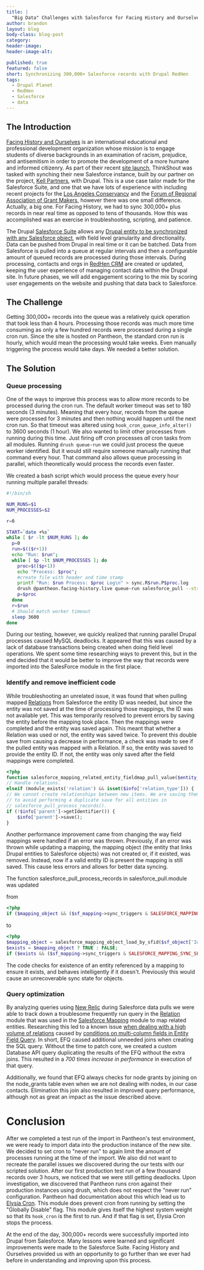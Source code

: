 ```yaml
---
title: |
  "Big Data" Challenges with Salesforce for Facing History and Ourselves
author: brandon
layout: blog
body-class: blog-post
category:
header-image:
header-image-alt:

published: true
featured: false
short: Synchronizing 300,000+ Salesforce records with Drupal RedHen
tags:
  - Drupal Planet
  - RedHen
  - Salesforce
  - data
---
```


## The Introduction
[Facing History and Ourselves](http://facinghistory.org) is an international educational and professional development organization whose mission is to engage students of diverse backgrounds in an examination of racism, prejudice, and antisemitism in order to promote the development of a more humane and informed citizenry. As part of their recent [site launch](http://thinkshout.com/work/facing-history/), ThinkShout was tasked with synching their new Salesforce instance, built by our partner on the project, [Kell Partners](http://www.kellpartners.com/), with Drupal. This is a use case tailor made for the Salesforce Suite, and one that we have lots of experience with including recent projects for the [Los Angeles Conservancy](http://thinkshout.com/work/la-conservancy) and the [Forum of Regional Association of Grant Makers](https://www.getpantheon.com/blog/how-teams-are-launching-17-drupal-websites-single-distribution), however there was one small difference. Actually, a big one. For Facing History, we had to sync 300,000+ plus records in near real time as opposed to tens of thousands. How this was accomplished was an exercise in troubleshooting, scripting, and patience.

The Drupal [Salesforce Suite](https://drupal.org/project/salesforce) allows any [Drupal entity to be synchronized with any Salesforce object](http://thinkshout.com/blog/2012/11/lev/salesforce-rest-oauth/), with field level granularity and directionality. Data can be pushed from Drupal in real time or it can be batched. Data from Salesforce is pulled into a queue at regular intervals and then a configurable amount of queued records are processed during those intervals. During processing, contacts and orgs in [RedHen CRM](https://drupal.org/project/redhen) are created or updated, keeping the user experience of managing contact data within the Drupal site. In future phases, we will add engagement scoring to the mix by scoring user engagements on the website and pushing that data back to Salesforce.

## The Challenge
Getting 300,000+ records into the queue was a relatively quick operation that took less than 4 hours. Processing those records was much more time consuming as only a few hundred records were processed during a single cron run. Since the site is hosted on Pantheon, the standard cron run is hourly, which would mean the processing would take weeks. Even manually triggering the process would take days. We needed a better solution.

## The Solution

### Queue processing

One of the ways to improve this process was to allow more records to be processed during the cron run. The default worker timeout was set to 180 seconds (3 minutes).  Meaning that every hour, records from the queue were processed for 3 minutes and then nothing would happen until the next cron run. So that timeout was altered using `hook_cron_queue_info_alter()` to 3600 seconds (1 hour). We also wanted to limit other processes from running during this time. Just firing off cron processes _all_ cron tasks from all modules. Running `drush queue-run` we could just process the queue worker identified. But it would still require someone manually running that command every hour. That command also allows queue processing in parallel, which theoretically would process the records even faster.

We created a bash script which would process the queue every hour running multiple parallel threads:

~~~bash
#!/bin/sh

NUM_RUNS=$1
NUM_PROCESSES=$2

r=0

START=`date +%s`
while [ $r -lt $NUM_RUNS ]; do
  p=0
  run=$(($r+1))
  echo "Run: $run";
  while [ $p -lt $NUM_PROCESSES ]; do
    proc=$(($p+1))
    echo "Process: $proc";
    #create file with header and time stamp
    printf "Run: $run Process: $proc Log\n" > sync.R$run.P$proc.log
    drush @pantheon.facing-history.live queue-run salesforce_pull --strict=0 >> sync.R$run.P$proc.log &
    p=$proc
  done
  r=$run
  # Should match worker timeout
  sleep 3600
done
~~~
During our testing, however, we quickly realized that running parallel Drupal processes caused MySQL deadlocks. It appeared that this was caused by a lack of database transactions being created when doing field level operations. We spent some time researching ways to prevent this, but in the end decided that it would be better to improve the way that records were imported into the SalesForce module in the first place.

### Identify and remove inefficient code

While troubleshooting an unrelated issue, it was found that when pulling mapped [Relations](https://drupal.org) from Salesforce the entity ID was needed, but since the entity was not saved at the time of processing those mappings, the ID was not available yet. This was temporarily resolved to prevent errors by saving the entity before the mapping took place. Then the mappings were completed and the entity was saved again. This meant that whether a Relation was used or not, the entity was saved twice. To prevent this double save from causing a decrease in performance, a check was made to see if the pulled entity was mapped with a Relation. If so, the entity was saved to provide the entity ID. If not, the entity was only saved after the field mappings were completed.

~~~php
<?php
function salesforce_mapping_related_entity_fieldmap_pull_value($entity_wrapper, ...
// Handle relations.
elseif (module_exists('relation') && isset($info['relation_type'])) {
// We cannot create relationships between new items. We are saving them here
// to avoid performing a duplicate save for all entities in
// salesforce_pull_process_records().
if (!$info['parent']->getIdentifier()) {
	$info['parent']->save();
}
~~~

Another performance improvement came from changing the way field mappings were handled if an error was thrown. Previously, if an error was thrown while updating a mapping, the mapping object (the entity that links Drupal entities to Salesforce objects) was not created or, if it existed, was removed. Instead, now if a valid entity ID is present the mapping is still saved. This cause less errors and allows for better data syncing.

The function salesforce_pull_process_records in salesforce_pull.module was updated

from

~~~php
<?php
if ($mapping_object && ($sf_mapping->sync_triggers & SALESFORCE_MAPPING_SYNC_SF_UPDATE))
~~~
to

~~~php
<?php
$mapping_object = salesforce_mapping_object_load_by_sfid($sf_object['Id']);
$exists = $mapping_object ? TRUE : FALSE;
if ($exists && ($sf_mapping->sync_triggers & SALESFORCE_MAPPING_SYNC_SF_UPDATE)) {
~~~
The code checks for existence of an entity referenced by a mapping to ensure it exists, and behaves intelligently if it doesn't. Previously this would cause an unrecoverable sync state for objects.

### Query optimization

By analyzing queries using [New Relic](http://newrelic.com/) during Salesforce data pulls we were able to track down a troublesome frequently run query in the [Relation](https://drupal.org/project/relation) module that was used in the [Salesforce Mapping](http://drupalcode.org/project/salesforce.git/tree/refs/heads/7.x-3.x:/modules/salesforce_mapping) module to map related entities. Researching this led to a known issue [when dealing with a high volume of relations](https://drupal.org/node/1649398) caused by  [conditions on multi-column fields in Entity Field Query](https://drupal.org/node/1859084). In short, EFQ caused additional unneeded joins when creating the SQL query. Without the time to patch core, we created a custom Database API query duplicating the results of the EFQ without the extra joins. This resulted in a _700 times increase in performance_ in execution of that query.

Additionally, we found that EFQ always checks for node grants by joining on the node_grants table even when we are not dealing with nodes, in our case contacts. Elimination this join also resulted in improved query performance, although not as great an impact as the issue described above.

# Conclusion

After we completed a test run of the import in Pantheon's test environment, we were ready to import data into the production instance of the new site. We decided to set cron to "never run" to again limit the amount of processes running at the time of the import. We also did not want to recreate the parallel issues we discovered during the our tests with our scripted solution.  After our first production test run of a few thousand records over 3 hours, we noticed that we were still getting deadlocks. Upon investigation, we discovered that Pantheon runs cron against their production instances using drush, which does not respect the "never run" configuration. Pantheon had documentation about this which lead us to [Elysia Cron](https://drupal.org/project/elysia_cron). This module does prevent cron from running by setting the "Globally Disable" flag. This module gives itself the highest system weight so that its `hook_cron` is the first to run. And if that flag is set, Elysia Cron stops the process.

At the end of the day, 300,000+ records were successfully imported into Drupal from Salesforce. Many lessons were learned and significant improvements were made to the Salesforce Suite. Facing History and Ourselves provided us with an opportunity to go further than we ever had before in understanding and improving upon this process.

